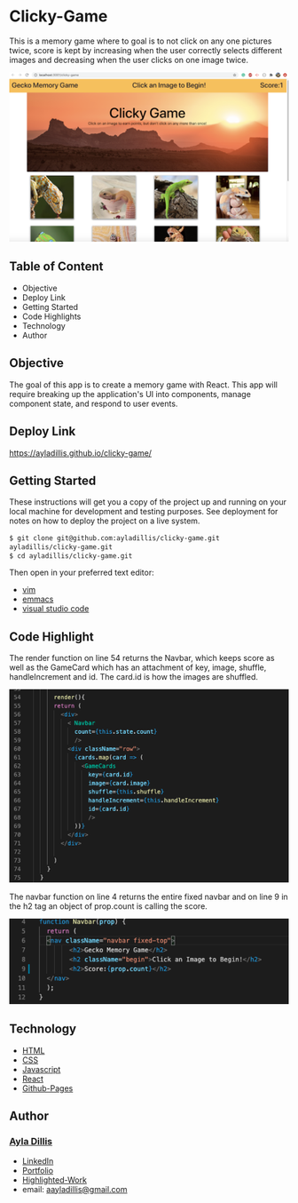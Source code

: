# Clicky-Game

This is a memory game where to goal is to not click on any one pictures twice, score is kept by increasing when the user correctly selects different images and decreasing when the user clicks on one image twice. 

![Web Screenshot](./images/Clicky-game.png)


## Table of Content
- Objective
- Deploy Link
- Getting Started
- Code Highlights
- Technology
- Author 

## Objective

The goal of this app is to create a memory game with React. This app will require breaking up the application's UI into components, manage component state, and respond to user events.

## Deploy Link

https://ayladillis.github.io/clicky-game/

## Getting Started
These instructions will get you a copy of the project up and running on your local machine for development and testing purposes. See deployment for notes on how to deploy the project on a live system.

```
$ git clone git@github.com:ayladillis/clicky-game.git
ayladillis/clicky-game.git
$ cd ayladillis/clicky-game.git
```
Then open in your preferred text editor:
- [vim](https://www.vim.org/) 
- [emmacs](https://www.gnu.org/software/emacs/)
- [visual studio code](https://code.visualstudio.com/) 

## Code Highlight

The render function on line 54 returns the Navbar, which keeps score as well as the GameCard which has an attachment of key, image, shuffle, handleIncrement and id. The card.id is how the images are shuffled. 

![Screenshot](./images/code1.png)

The navbar function on line 4 returns the entire fixed navbar and on line 9 in the h2 tag an object of prop.count is calling the score. 

![Screenshot](./images/code2.png)



## Technology
* [HTML](https://developer.mozilla.org/en-US/docs/Web/HTML)
* [CSS](https://developer.mozilla.org/en-US/docs/Web/CSS)
* [Javascript](https://developer.mozilla.org/en-US/docs/Web/JavaScrip)
* [React](https://reactjs.org/)
* [Github-Pages](https://pages.github.com/)



## Author
### [Ayla Dillis](https://github.com/ayladillis)
- [LinkedIn](https://www.linkedin.com/in/ayladillis/)
- [Portfolio](https://polar-falls-52203.herokuapp.com/)
- [Highlighted-Work](https://ayladillis.github.io/Coding-Bootcamp-Project-1-Zillow-Maps-API-AD/)
- email: aayladillis@gmail.com